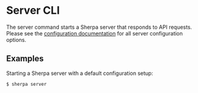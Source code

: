 # Server CLI

The server command starts a Sherpa server that responds to API requests. Please see the [configuration documentation](../configuration/README.md) for all server configuration options.

## Examples

Starting a Sherpa server with a default configuration setup:
```bash
$ sherpa server
```
